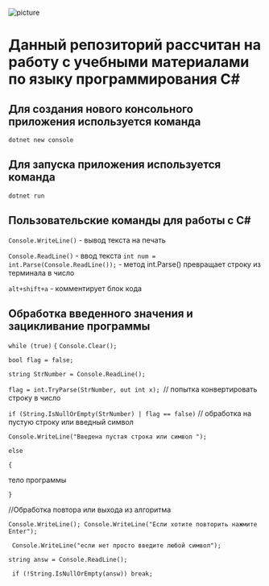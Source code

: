![picture](https://avatars.mds.yandex.net/get-entity_search/5578840/551792258/S122x122Fit_2x)

# Данный репозиторий рассчитан на работу с учебными материалами по языку программирования С#

## Для создания нового консольного приложения используется команда

`dotnet new console`

## Для запуска приложения используется команда

`dotnet run`

## Пользовательские команды для работы с С#

`Console.WriteLine()` - вывод текста на печать

`Console.ReadLine()` - ввод текста
`int num = int.Parse(Console.ReadLine());` - метод int.Parse() превращает строку из терминала в число

`alt+shift+a` - комментирует блок кода

## Обработка введенного значения и зацикливание программы

`while (true)`
`{`
`Console.Clear();`

`bool flag = false;`

`string StrNumber = Console.ReadLine();`

`flag = int.TryParse(StrNumber, out int x); `// попытка конвертировать строку в число

`if (String.IsNullOrEmpty(StrNumber) | flag == false)` // обработка на пустую строку или введный символ

`Console.WriteLine("Введена пустая строка или символ ");`

`else`

`{`

тело программы

`}`

//Обработка повтора или выхода из алгоритма

`Console.WriteLine(); Console.WriteLine("Если хотите повторить нажмите Enter");`

` Console.WriteLine("если нет просто введите любой символ");`

`string answ = Console.ReadLine();`

` if (!String.IsNullOrEmpty(answ)) break;`
